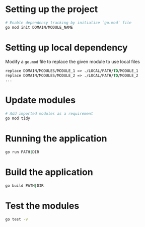 # Setting up the project

```bash
# Enable dependency tracking by initialize `go.mod` file
go mod init DOMAIN/MODULE_NAME
```

# Setting up local dependency

Modify a `go.mod` file to replace the given module to use local files

```go.mod
replace DOMAIN/MODULES/MODULE_1 => ./LOCAL/PATH/TO/MODULE_1
replace DOMAIN/MODULES/MODULE_2 => ./LOCAL/PATH/TO/MODULE_2
...
```

# Update modules

```bash
# Add imported modules as a requirement
go mod tidy
```

# Running the application

```bash
go run PATH|DIR
```

# Build the application

```bash
go build PATH|DIR
```

# Test the modules

```bash
go test -v 
```